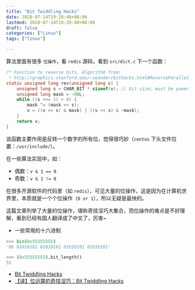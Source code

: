 ```yaml
---
title: "Bit Twiddling Hacks"
date: 2020-07-14T19:29:40+08:00
lastmod: 2020-07-14T19:29:40+08:00
draft: false
categories: ["Linux"]
tags: ["linux"]

---
```


算法里面有很多 `位操作`，看 `redis` 源码，看到 `src/dict.c`  下一个函数：

```c
/* Function to reverse bits. Algorithm from:
 * http://graphics.stanford.edu/~seander/bithacks.html#ReverseParallel */
static unsigned long rev(unsigned long v) {
    unsigned long s = CHAR_BIT * sizeof(v); // bit size; must be power of 2
    unsigned long mask = ~0UL;
    while ((s >>= 1) > 0) {
        mask ^= (mask << s);
        v = ((v >> s) & mask) | ((v << s) & ~mask);
    }
    return v;
}
```

该函数主要作用是反转一个数字的所有位，觉得很巧妙（`centos` 下头文件位置：`/usr/include/`）。

在一些算法实现中，如：

* 偶数：`v & 1 == 0`
* 奇数：`v & 1 != 0`

在很多开源软件的代码里（如 `redis`），可见大量的位操作，这是因为在计算机世界里，本质就是一个个位操作（`0 or 1`），所以无疑是最快的。

这篇文章列举了大量的位操作，堪称奇技淫巧大集合，而位操作的难点是不好理解，看到已经有国人翻译成了中文了，厉害~



* 一些常用的十六进制

```python
>>> bin(0x55555555)
'0b 01010101 01010101 01010101 01010101'

>>> (0x55555555).bit_length()
31
```

* [Bit Twiddling Hacks](http://graphics.stanford.edu/~seander/bithacks.html)
* [【译】位运算的奇技淫巧：Bit Twiddling Hacks](https://blog.hufeifei.cn/2017/07/30/DataStructure/位运算的奇技淫巧/)